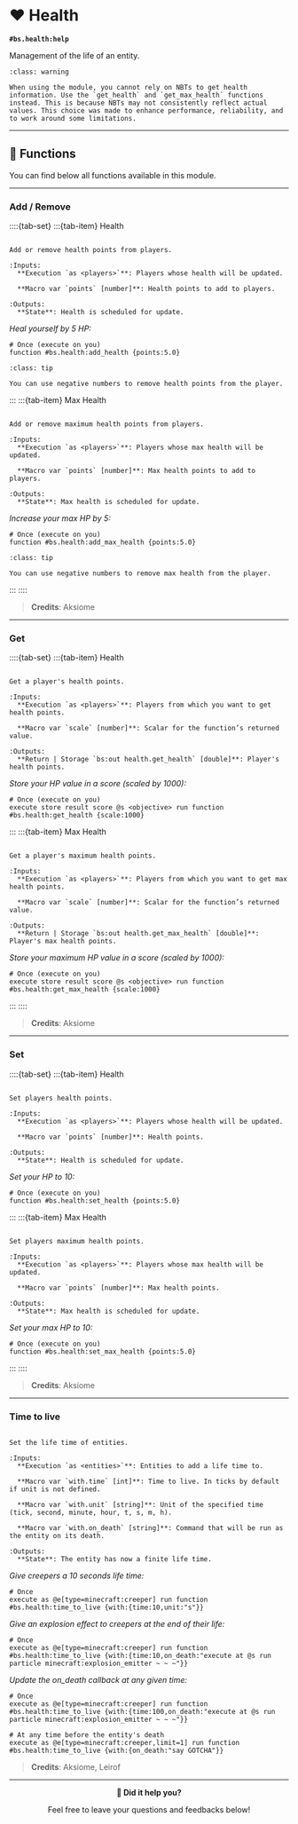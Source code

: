 # ❤️ Health

**`#bs.health:help`**

Management of the life of an entity.

```{admonition} About NBTs
:class: warning

When using the module, you cannot rely on NBTs to get health information. Use the `get_health` and `get_max_health` functions instead. This is because NBTs may not consistently reflect actual values. This choice was made to enhance performance, reliability, and to work around some limitations.
```

---

## 🔧 Functions

You can find below all functions available in this module.

---

### Add / Remove

::::{tab-set}
:::{tab-item} Health

```{function} #bs.helth:add_health

Add or remove health points from players.

:Inputs:
  **Execution `as <players>`**: Players whose health will be updated.

  **Macro var `points` [number]**: Health points to add to players.

:Outputs:
  **State**: Health is scheduled for update.
```

*Heal yourself by 5 HP:*
```mcfunction
# Once (execute on you)
function #bs.health:add_health {points:5.0}
```

```{admonition} How to remove
:class: tip

You can use negative numbers to remove health points from the player.
```

:::
:::{tab-item} Max Health

```{function} #bs.helth:add_max_health

Add or remove maximum health points from players.

:Inputs:
  **Execution `as <players>`**: Players whose max health will be updated.

  **Macro var `points` [number]**: Max health points to add to players.

:Outputs:
  **State**: Max health is scheduled for update.
```

*Increase your max HP by 5:*
```mcfunction
# Once (execute on you)
function #bs.health:add_max_health {points:5.0}
```

```{admonition} How to remove
:class: tip

You can use negative numbers to remove max health from the player.
```

:::
::::

> **Credits**: Aksiome

---

### Get

::::{tab-set}
:::{tab-item} Health

```{function} #bs.helth:get_health

Get a player's health points.

:Inputs:
  **Execution `as <players>`**: Players from which you want to get health points.

  **Macro var `scale` [number]**: Scalar for the function’s returned value.

:Outputs:
  **Return | Storage `bs:out health.get_health` [double]**: Player's health points.
```

*Store your HP value in a score (scaled by 1000):*
```mcfunction
# Once (execute on you)
execute store result score @s <objective> run function #bs.health:get_health {scale:1000}
```

:::
:::{tab-item} Max Health

```{function} #bs.helth:get_max_health

Get a player's maximum health points.

:Inputs:
  **Execution `as <players>`**: Players from which you want to get max health points.

  **Macro var `scale` [number]**: Scalar for the function’s returned value.

:Outputs:
  **Return | Storage `bs:out health.get_max_health` [double]**: Player's max health points.
```

*Store your maximum HP value in a score (scaled by 1000):*
```mcfunction
# Once (execute on you)
execute store result score @s <objective> run function #bs.health:get_max_health {scale:1000}
```

:::
::::

> **Credits**: Aksiome

---

### Set

::::{tab-set}
:::{tab-item} Health

```{function} #bs.helth:set_health

Set players health points.

:Inputs:
  **Execution `as <players>`**: Players whose health will be updated.

  **Macro var `points` [number]**: Health points.

:Outputs:
  **State**: Health is scheduled for update.
```

*Set your HP to 10:*
```mcfunction
# Once (execute on you)
function #bs.health:set_health {points:5.0}
```

:::
:::{tab-item} Max Health

```{function} #bs.helth:set_max_health

Set players maximum health points.

:Inputs:
  **Execution `as <players>`**: Players whose max health will be updated.

  **Macro var `points` [number]**: Max health points.

:Outputs:
  **State**: Max health is scheduled for update.
```

*Set your max HP to 10:*
```mcfunction
# Once (execute on you)
function #bs.health:set_max_health {points:5.0}
```

:::
::::

> **Credits**: Aksiome

---

### Time to live

```{function} #bs.helth:time_to_live

Set the life time of entities.

:Inputs:
  **Execution `as <entities>`**: Entities to add a life time to.

  **Macro var `with.time` [int]**: Time to live. In ticks by default if unit is not defined.

  **Macro var `with.unit` [string]**: Unit of the specified time (tick, second, minute, hour, t, s, m, h).

  **Macro var `with.on_death` [string]**: Command that will be run as the entity on its death.

:Outputs:
  **State**: The entity has now a finite life time.
```

*Give creepers a 10 seconds life time:*

```mcfunction
# Once
execute as @e[type=minecraft:creeper] run function #bs.health:time_to_live {with:{time:10,unit:"s"}}
```

*Give an explosion effect to creepers at the end of their life:*

```mcfunction
# Once
execute as @e[type=minecraft:creeper] run function #bs.health:time_to_live {with:{time:10,on_death:"execute at @s run particle minecraft:explosion_emitter ~ ~ ~"}}
```

*Update the on_death callback at any given time:*

```mcfunction
# Once
execute as @e[type=minecraft:creeper] run function #bs.health:time_to_live {with:{time:100,on_death:"execute at @s run particle minecraft:explosion_emitter ~ ~ ~"}}

# At any time before the entity's death
execute as @e[type=minecraft:creeper,limit=1] run function #bs.health:time_to_live {with:{on_death:"say GOTCHA"}}
```

> **Credits**: Aksiome, Leirof

---

<div align=center>

**💬 Did it help you?**

Feel free to leave your questions and feedbacks below!

</div>

<script src="https://giscus.app/client.js"
        data-repo="Gunivers/Glibs"
        data-repo-id="R_kgDOHQjqYg"
        data-category="Documentation"
        data-category-id="DIC_kwDOHQjqYs4CUQpy"
        data-mapping="title"
        data-strict="0"
        data-reactions-enabled="1"
        data-emit-metadata="0"
        data-input-position="bottom"
        data-theme="light"
        data-lang="fr"
        data-loading="lazy"
        crossorigin="anonymous"
        async>
</script>
